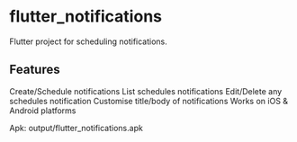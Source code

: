 # flutter_notifications

Flutter project for scheduling notifications.

## Features

Create/Schedule notifications
List schedules notifications
Edit/Delete any schedules notification
Customise title/body of notifications
Works on iOS & Android platforms

Apk: output/flutter_notifications.apk
